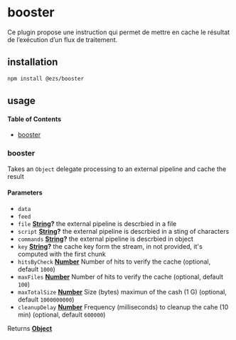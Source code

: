 # booster

Ce plugin propose une instruction qui permet de mettre en cache le résultat de l’exécution d’un flux de traitement.

## installation

```bash
npm install @ezs/booster
```

## usage

<!-- Generated by documentation.js. Update this documentation by updating the source code. -->

#### Table of Contents

-   [booster](#booster)

### booster

Takes an `Object` delegate processing to an external pipeline and cache the result

#### Parameters

-   `data`  
-   `feed`  
-   `file` **[String](https://developer.mozilla.org/docs/Web/JavaScript/Reference/Global_Objects/String)?** the external pipeline is descrbied in a file
-   `script` **[String](https://developer.mozilla.org/docs/Web/JavaScript/Reference/Global_Objects/String)?** the external pipeline is descrbied in a sting of characters
-   `commands` **[String](https://developer.mozilla.org/docs/Web/JavaScript/Reference/Global_Objects/String)?** the external pipeline is descrbied in object
-   `key` **[String](https://developer.mozilla.org/docs/Web/JavaScript/Reference/Global_Objects/String)?** the cache key form the stream, in not provided, it's computed with the first chunk
-   `hitsByCheck` **[Number](https://developer.mozilla.org/docs/Web/JavaScript/Reference/Global_Objects/Number)** Number of hits to verify the cache (optional, default `1000`)
-   `maxFiles` **[Number](https://developer.mozilla.org/docs/Web/JavaScript/Reference/Global_Objects/Number)** Number of hits to verify the cache (optional, default `100`)
-   `maxTotalSize` **[Number](https://developer.mozilla.org/docs/Web/JavaScript/Reference/Global_Objects/Number)** Size (bytes) maximun of the cash (1 G) (optional, default `1000000000`)
-   `cleanupDelay` **[Number](https://developer.mozilla.org/docs/Web/JavaScript/Reference/Global_Objects/Number)** Frequency (milliseconds) to cleanup the cahe (10 min) (optional, default `600000`)

Returns **[Object](https://developer.mozilla.org/docs/Web/JavaScript/Reference/Global_Objects/Object)** 
